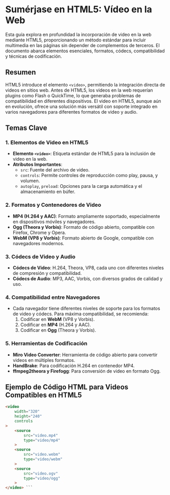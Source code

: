 # Sumérjase en HTML5: Vídeo en la Web

Esta guía explora en profundidad la incorporación de video en la web mediante HTML5, proporcionando un método estándar para incluir multimedia en las páginas sin depender de complementos de terceros. El documento abarca elementos esenciales, formatos, códecs, compatibilidad y técnicas de codificación.

## Resumen

HTML5 introduce el elemento `<video>`, permitiendo la integración directa de videos en sitios web. Antes de HTML5, los videos en la web requerían plugins como Flash o QuickTime, lo que generaba problemas de compatibilidad en diferentes dispositivos. El video en HTML5, aunque aún en evolución, ofrece una solución más versátil con soporte integrado en varios navegadores para diferentes formatos de video y audio.

## Temas Clave

### 1. Elementos de Video en HTML5
   - **Elemento `<video>`**: Etiqueta estándar de HTML5 para la inclusión de video en la web.
   - **Atributos Importantes**:
     - `src`: Fuente del archivo de video.
     - `controls`: Permite controles de reproducción como play, pausa, y volumen.
     - `autoplay`, `preload`: Opciones para la carga automática y el almacenamiento en búfer.

### 2. Formatos y Contenedores de Video
   - **MP4 (H.264 y AAC)**: Formato ampliamente soportado, especialmente en dispositivos móviles y navegadores.
   - **Ogg (Theora y Vorbis)**: Formato de código abierto, compatible con Firefox, Chrome y Opera.
   - **WebM (VP8 y Vorbis)**: Formato abierto de Google, compatible con navegadores modernos.

### 3. Códecs de Video y Audio
   - **Códecs de Video**: H.264, Theora, VP8, cada uno con diferentes niveles de compresión y compatibilidad.
   - **Códecs de Audio**: MP3, AAC, Vorbis, con diversos grados de calidad y uso.

### 4. Compatibilidad entre Navegadores
   - Cada navegador tiene diferentes niveles de soporte para los formatos de video y códecs. Para máxima compatibilidad, se recomienda:
     1. Codificar en **WebM** (VP8 y Vorbis).
     2. Codificar en **MP4** (H.264 y AAC).
     3. Codificar en **Ogg** (Theora y Vorbis).

### 5. Herramientas de Codificación
   - **Miro Video Converter**: Herramienta de código abierto para convertir videos en múltiples formatos.
   - **HandBrake**: Para codificación H.264 en contenedor MP4.
   - **ffmpeg2theora y Firefogg**: Para conversión de video en formato Ogg.

## Ejemplo de Código HTML para Videos Compatibles en HTML5

```html
<video 
    width="320" 
    height="240" 
    controls
>
    <source 
        src="video.mp4" 
        type="video/mp4"
    >
    <source 
        src="video.webm" 
        type="video/webm"
    >
    <source 
        src="video.ogv" 
        type="video/ogg"
    >
</video> ```

